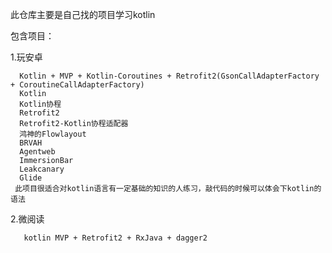 此仓库主要是自己找的项目学习kotlin

包含项目：

   1.玩安卓   
   
      Kotlin + MVP + Kotlin-Coroutines + Retrofit2(GsonCallAdapterFactory + CoroutineCallAdapterFactory)
      Kotlin
      Kotlin协程
      Retrofit2
      Retrofit2-Kotlin协程适配器
      鸿神的Flowlayout
      BRVAH
      Agentweb
      ImmersionBar
      Leakcanary
      Glide
     此项目很适合对kotlin语言有一定基础的知识的人练习，敲代码的时候可以体会下kotlin的语法


   2.微阅读

       kotlin MVP + Retrofit2 + RxJava + dagger2
